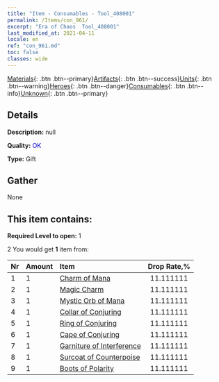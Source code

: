 ```yaml
---
title: "Item - Consumables - Tool_408001"
permalink: /Items/con_961/
excerpt: "Era of Chaos  Tool_408001"
last_modified_at: 2021-04-11
locale: en
ref: "con_961.md"
toc: false
classes: wide
---
```

 [Materials](/Items/){: .btn .btn--primary}[Artifacts](/Items/Artifacts/){: .btn .btn--success}[Units](/Items/Units/){: .btn .btn--warning}[Heroes](/Items/Heroes/){: .btn .btn--danger}[Consumables](/Items/Consumables/){: .btn .btn--info}[Unknown](/Items/Unknown/){: .btn .btn--primary}

## Details
 **Description:** null

 **Quality:** <span style="color: #0000CD">OK</span>

 **Type:** Gift

## Gather

  None

## This item contains:

 **Required Level to open:** 1

 2 You would get **1** item  from:

  | Nr | Amount |     Item    | Drop Rate,% |
  |:---|:-------|:------------|:---------:|
  | 1 | 1 | [Charm of Mana](/Items/art_112/) | 11.111111 | 
  | 2 | 1 | [Magic Charm](/Items/art_113/) | 11.111111 | 
  | 3 | 1 | [Mystic Orb of Mana](/Items/art_114/) | 11.111111 | 
  | 4 | 1 | [Collar of Conjuring](/Items/art_115/) | 11.111111 | 
  | 5 | 1 | [Ring of Conjuring](/Items/art_116/) | 11.111111 | 
  | 6 | 1 | [Cape of Conjuring](/Items/art_117/) | 11.111111 | 
  | 7 | 1 | [Garniture of Interference](/Items/art_118/) | 11.111111 | 
  | 8 | 1 | [Surcoat of Counterpoise](/Items/art_119/) | 11.111111 | 
  | 9 | 1 | [Boots of Polarity](/Items/art_120/) | 11.111111 | 

